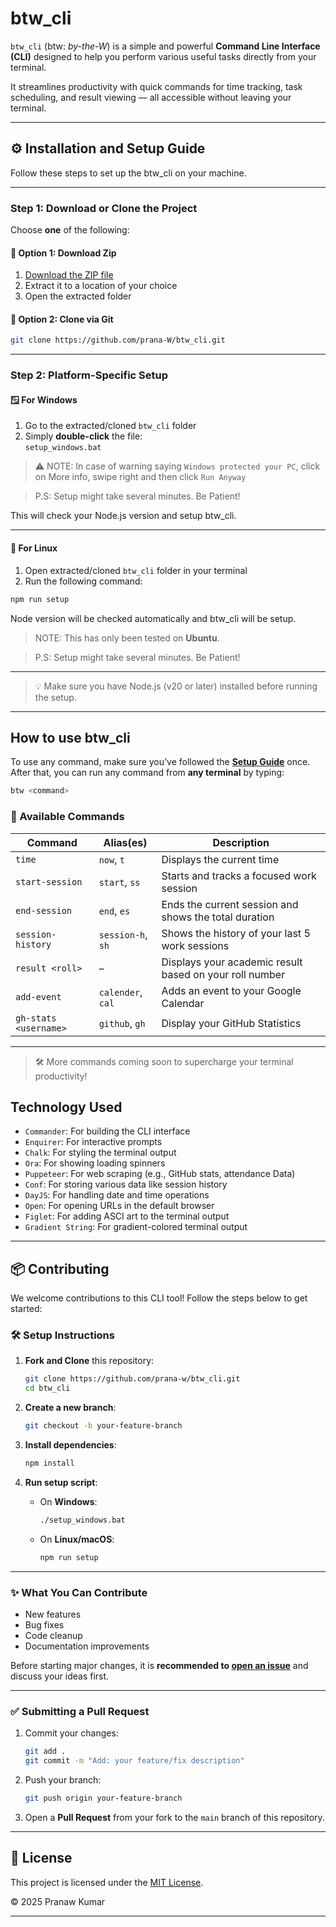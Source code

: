 # btw_cli

`btw_cli` (btw: _by-the-W_) is a simple and powerful **Command Line Interface (CLI)** designed to help you perform various useful tasks directly from your terminal.

It streamlines productivity with quick commands for time tracking, task scheduling, and result viewing — all accessible without leaving your terminal.

---

## ⚙️ Installation and Setup Guide

Follow these steps to set up the btw_cli on your machine.

---

### Step 1: Download or Clone the Project

Choose **one** of the following:

#### 🔹 Option 1: Download Zip

1. [Download the ZIP file](https://github.com/prana-W/btw_cli/releases/download/v1.0.0/btw_cli_v1.0.0.zip)
2. Extract it to a location of your choice
3. Open the extracted folder

#### 🔹 Option 2: Clone via Git

```bash
git clone https://github.com/prana-W/btw_cli.git
```

---

### Step 2: Platform-Specific Setup

#### 🪟 For Windows

1. Go to the extracted/cloned `btw_cli` folder
2. Simply **double-click** the file:  
   `setup_windows.bat`

> ⚠️ NOTE: In case of warning saying `Windows protected your PC`, click on More info, swipe right and then click `Run Anyway`

> P.S: Setup might take several minutes. Be Patient!

This will check your Node.js version and setup btw_cli.

---

#### 🐧 For Linux

1. Open extracted/cloned `btw_cli` folder in your terminal
2. Run the following command:

```bash
npm run setup
```

Node version will be checked automatically and btw_cli will be setup.

> NOTE: This has only been tested on **Ubuntu**.

> P.S: Setup might take several minutes. Be Patient!

---

> 💡 Make sure you have Node.js (v20 or later) installed before running the setup.

---

## How to use btw_cli

To use any command, make sure you’ve followed the **[Setup Guide](#project-setup-guide)** once.  
After that, you can run any command from **any terminal** by typing:

```bash
btw <command>
```

### 🧰 Available Commands

| Command               | Alias(es)         | Description                                             |
| --------------------- | ----------------- | ------------------------------------------------------- |
| `time`                | `now`, `t`        | Displays the current time                               |
| `start-session`       | `start`, `ss`     | Starts and tracks a focused work session                |
| `end-session`         | `end`, `es`       | Ends the current session and shows the total duration   |
| `session-history`     | `session-h`, `sh` | Shows the history of your last 5 work sessions          |
| `result <roll>`       | –                 | Displays your academic result based on your roll number |
| `add-event`           | `calender`, `cal` | Adds an event to your Google Calendar                   |
| `gh-stats <username>` | `github`, `gh`    | Display your GitHub Statistics                          |

---

> 🛠️ More commands coming soon to supercharge your terminal productivity!

## Technology Used

- `Commander`: For building the CLI interface
- `Enquirer`: For interactive prompts
- `Chalk`: For styling the terminal output
- `Ora`: For showing loading spinners
- `Puppeteer`: For web scraping (e.g., GitHub stats, attendance Data)
- `Conf`: For storing various data like session history
- `DayJS`: For handling date and time operations
- `Open`: For opening URLs in the default browser
- `Figlet`: For adding ASCI art to the terminal output
- `Gradient String`: For gradient-colored terminal output

---

## 📦 Contributing

We welcome contributions to this CLI tool! Follow the steps below to get started:

### 🛠️ Setup Instructions

1. **Fork and Clone** this repository:

    ```bash
    git clone https://github.com/prana-w/btw_cli.git
    cd btw_cli
    ```

2. **Create a new branch**:

    ```bash
    git checkout -b your-feature-branch
    ```

3. **Install dependencies**:

    ```bash
    npm install
    ```

4. **Run setup script**:
    - On **Windows**:
        ```bash
        ./setup_windows.bat
        ```
    - On **Linux/macOS**:
        ```bash
        npm run setup
        ```

---

### ✨ What You Can Contribute

- New features
- Bug fixes
- Code cleanup
- Documentation improvements

Before starting major changes, it is **recommended to [open an issue](https://github.com/prana-w/btw_cli/issues)** and discuss your ideas first.

---

### ✅ Submitting a Pull Request

1. Commit your changes:

    ```bash
    git add .
    git commit -m "Add: your feature/fix description"
    ```

2. Push your branch:

    ```bash
    git push origin your-feature-branch
    ```

3. Open a **Pull Request** from your fork to the `main` branch of this repository.

---

## 📄 License

This project is licensed under the [MIT License](LICENSE).

© 2025 Pranaw Kumar

---
